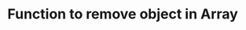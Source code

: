 # Function to remove object in Array

<script>
const items = [];

const deleteItem = (itemId) =>{
    items.splice(items.findIndex(item => item.id === itemId));
}
</script>
